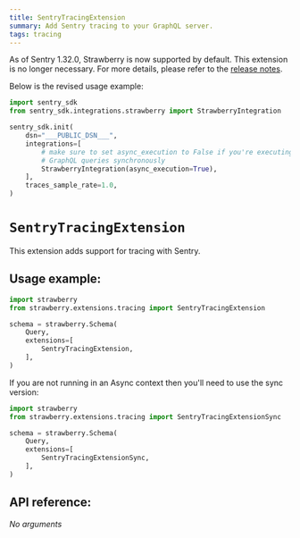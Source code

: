 ```yaml
---
title: SentryTracingExtension
summary: Add Sentry tracing to your GraphQL server.
tags: tracing
---
```


<Warning>

As of Sentry 1.32.0, Strawberry is now supported by default. This extension is no longer necessary.
For more details, please refer to the [release notes](https://github.com/getsentry/sentry-python/releases/tag/1.32.0).

Below is the revised usage example:

```python
import sentry_sdk
from sentry_sdk.integrations.strawberry import StrawberryIntegration

sentry_sdk.init(
    dsn="___PUBLIC_DSN___",
    integrations=[
        # make sure to set async_execution to False if you're executing
        # GraphQL queries synchronously
        StrawberryIntegration(async_execution=True),
    ],
    traces_sample_rate=1.0,
)
```

</Warning>

# `SentryTracingExtension`

This extension adds support for tracing with Sentry.

## Usage example:

```python
import strawberry
from strawberry.extensions.tracing import SentryTracingExtension

schema = strawberry.Schema(
    Query,
    extensions=[
        SentryTracingExtension,
    ],
)
```

<Note>

If you are not running in an Async context then you'll need to use the sync
version:

```python
import strawberry
from strawberry.extensions.tracing import SentryTracingExtensionSync

schema = strawberry.Schema(
    Query,
    extensions=[
        SentryTracingExtensionSync,
    ],
)
```

</Note>

## API reference:

_No arguments_

